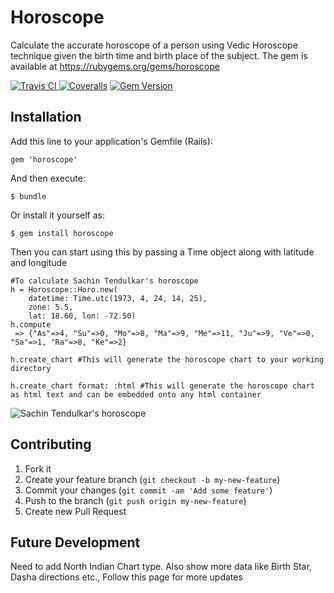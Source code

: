 # Horoscope

Calculate the accurate horoscope of a person using Vedic Horoscope technique given the birth time and birth place of the subject. The gem is available at https://rubygems.org/gems/horoscope

[![Travis CI   ](https://api.travis-ci.org/bragboy/horoscope.png)     ](https://travis-ci.org/bragboy/horoscope)
[![Coveralls   ](https://coveralls.io/repos/bragboy/horoscope/badge.png)](https://coveralls.io/r/bragboy/horoscope)
[![Gem Version](https://badge.fury.io/rb/horoscope.png)](http://badge.fury.io/rb/horoscope)

## Installation

Add this line to your application's Gemfile (Rails):

    gem 'horoscope'
    
And then execute:

    $ bundle

Or install it yourself as:

    $ gem install horoscope
    
Then you can start using this by passing a Time object along with latitude and longitude
    
    #To calculate Sachin Tendulkar's horoscope
    h = Horoscope::Horo.new(
        datetime: Time.utc(1973, 4, 24, 14, 25), 
        zone: 5.5,
        lat: 18.60, lon: -72.50)
  	h.compute
  	 => {"As"=>4, "Su"=>0, "Mo"=>8, "Ma"=>9, "Me"=>11, "Ju"=>9, "Ve"=>0, "Sa"=>1, "Ra"=>8, "Ke"=>2}

  	h.create_chart #This will generate the horoscope chart to your working directory
  	
  	h.create_chart format: :html #This will generate the horoscope chart as html text and can be embedded onto any html container
  	
![Sachin Tendulkar's horoscope](http://i.imgur.com/theTdBg.png)

## Contributing

1. Fork it
2. Create your feature branch (`git checkout -b my-new-feature`)
3. Commit your changes (`git commit -am 'Add some feature'`)
4. Push to the branch (`git push origin my-new-feature`)
5. Create new Pull Request


## Future Development

Need to add North Indian Chart type. Also show more data like Birth Star, Dasha directions etc., Follow this page for more updates
